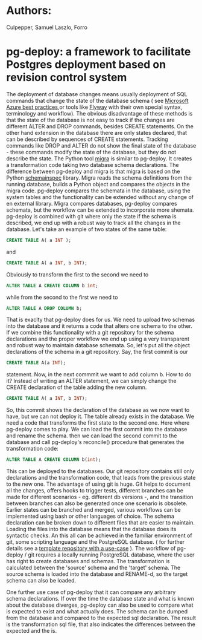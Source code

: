 # Authors:
Culpepper, Samuel
Laszlo, Forro
# pg-deploy: a framework to facilitate Postgres deployment based on revision control system

The deployment of database changes means usually deployment of SQL commands that change the state of the database schema ( see  [Microsoft Azure best practices](https://docs.microsoft.com/en-us/azure/postgresql/application-best-practices#database-deployment),or tools like [Flyway](https://www.baeldung.com/database-migrations-with-flyway) with their own special syntax, terminology and workflow). The obvious disadvantage of these methods is that the state of the database is not easy to track if the changes are different ALTER and DROP commands, besides CREATE statements.
On the other hand extension in the database there are only states declared, that can be described by sequences of CREATE statements. Tracking commands like DROP and ALTER do not show the final state of the database - these commands modify the state of the database, but they do not describe the state.
The Python tool [migra](https://github.com/djrobstep/migra) is similar to pg-deploy. It creates a transformation code taking two database schema declarations. The difference between pg-deploy and migra is that migra is based on the Python [schemainspec](https://pypi.org/project/schemahq-schemainspect/) library. Migra reads the schema definitions from the running database, builds a Python object and compares the objects in the migra code. pg-deploy compares the schemata in the database, using the system tables and the functionality can be extended without any change of en external library. Migra compares databases, pg-deploy compares schemata, but the workflow can be extended to incorporate more shemata.
pg-deploy is combined with git where only the state if the schema is described, we end up with a robust way to track all the changes in the database. Let's take an example of two states of the same table:

```sql
CREATE TABLE A( a INT );
```
and

```sql
CREATE TABLE A( a INT, b INT);
```
Obviously to transform the first to the second we need to
```sql
ALTER TABLE A CREATE COLUMN b int;
```
while from the second to the first we need to
```sql
ALTER TABLE A DROP COLUMN b;
```
That is exaclty that pg-deploy does for us. We need to upload two schemas into the database and it returns a code that alters one schema to the other. If we combine this functionality with a git repository for the schema declarations and the proper workflow we end up using a very transparent and robust way to maintain database schemata.
So, let's put all the object declarations of the schema in a git repository. Say, the first commit is our
```sql
CREATE TABLE A(a INT);
```
statement.
Now, in the next commmit we want to add column b. How to do it? Instead of writing an ALTER statement, we can simply change the CREATE declaration of the table adding the new column.
```sql
CREATE TABLE A( a INT, b INT);
```
So, this commit shows the declaration of the database as we now want to have, but we can not deploy it. The table already exists in the database. We need a code that transforms the first state to the second one. Here where pg-deploy comes to play. We can load the first commit into the database and rename the schema. then we can load the second commit to the database and call pg-deploy's reconcile() procedure that generates the transformation code:
```sql
ALTER TABLE A CREATE COLUMN b(int);
```
This can be deployed to the databases. Our git repository contains still only declarations and the transformation code, that leads from the previous state to the new one.
The advantage of using git is huge. Git helps to document all the changes, offers hooks to trigger tests, different branches can be made for different scenarios - eg. different db versions -, and the transition between branches can also be generated once one scenario is obsolete. Earlier states can be branched and merged, various workflows can be implemented using bash or other languages of choice. The schema declaration can be broken down to different files that are easier to maintain. Loading the files into the database means that the database does its syntactic checks. An this all can be achieved in the familiar environment of git, some scripting language and the PostgreSQL database. ( for further details see a [template repository with a use-case]() ).
The workflow of pg-deploy / git requires a locally running PostgreSQL database, where the user has right to create databases and schemas. The transformation is calculated between the 'source' schema and the 'target' schema. The source schema is loaded into the database and RENAME-d, so the target schema can also be loaded.

One further use case of pg-deploy that it can compare any arbitrary schema declarations. If over the time the database state and what is known about the database diverges, pg-deploy can also be used to compare what is expected to exist and what actually does. The schema can be dumped from the database and compared to the expected sql declaration. The result is the transformation sql file, that also indicates the differences between the expected and the is.
